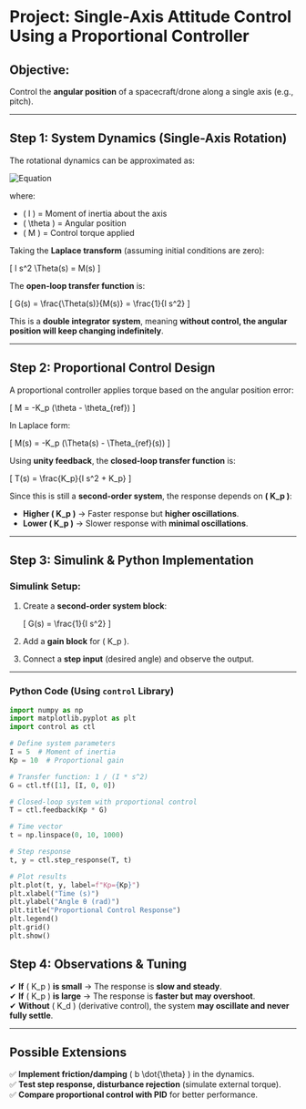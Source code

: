 # **Project: Single-Axis Attitude Control Using a Proportional Controller**

## **Objective:**  
Control the **angular position** of a spacecraft/drone along a single axis (e.g., pitch).  

---

## **Step 1: System Dynamics (Single-Axis Rotation)**  
The rotational dynamics can be approximated as:

![Equation](https://latex.codecogs.com/svg.latex?\Large%20I\ddot{\theta}=M)


where:  
- \( I \) = Moment of inertia about the axis  
- \( \theta \) = Angular position  
- \( M \) = Control torque applied  

Taking the **Laplace transform** (assuming initial conditions are zero):  

\[
I s^2 \Theta(s) = M(s)
\]

The **open-loop transfer function** is:

\[
G(s) = \frac{\Theta(s)}{M(s)} = \frac{1}{I s^2}
\]

This is a **double integrator system**, meaning **without control, the angular position will keep changing indefinitely**.  

---

## **Step 2: Proportional Control Design**  
A proportional controller applies torque based on the angular position error:

\[
M = -K_p (\theta - \theta_{ref})
\]

In Laplace form:

\[
M(s) = -K_p (\Theta(s) - \Theta_{ref}(s))
\]

Using **unity feedback**, the **closed-loop transfer function** is:

\[
T(s) = \frac{K_p}{I s^2 + K_p}
\]

Since this is still a **second-order system**, the response depends on **\( K_p \)**:  
- **Higher \( K_p \)** → Faster response but **higher oscillations**.  
- **Lower \( K_p \)** → Slower response with **minimal oscillations**.  

---

## **Step 3: Simulink & Python Implementation**  

### **Simulink Setup:**  
1. Create a **second-order system block**:  

   \[
   G(s) = \frac{1}{I s^2}
   \]

2. Add a **gain block** for \( K_p \).  
3. Connect a **step input** (desired angle) and observe the output.  

---

### **Python Code (Using `control` Library)**  

```python
import numpy as np
import matplotlib.pyplot as plt
import control as ctl

# Define system parameters
I = 5  # Moment of inertia
Kp = 10  # Proportional gain

# Transfer function: 1 / (I * s^2)
G = ctl.tf([1], [I, 0, 0])

# Closed-loop system with proportional control
T = ctl.feedback(Kp * G)

# Time vector
t = np.linspace(0, 10, 1000)

# Step response
t, y = ctl.step_response(T, t)

# Plot results
plt.plot(t, y, label=f"Kp={Kp}")
plt.xlabel("Time (s)")
plt.ylabel("Angle θ (rad)")
plt.title("Proportional Control Response")
plt.legend()
plt.grid()
plt.show()
```

## Step 4: Observations & Tuning
✔ **If** \( K_p \) **is small** → The response is **slow and steady**.  
✔ **If** \( K_p \) **is large** → The response is **faster but may overshoot**.  
✔ **Without** \( K_d \) (derivative control), the system **may oscillate and never fully settle**.  

---

## Possible Extensions
✅ **Implement friction/damping** \( b \dot{\theta} \) in the dynamics.  
✅ **Test step response, disturbance rejection** (simulate external torque).  
✅ **Compare proportional control with PID** for better performance.  


<script type="text/javascript" async
  src="https://cdnjs.cloudflare.com/ajax/libs/mathjax/2.7.7/MathJax.js?config=TeX-MML-AM_CHTML">
</script>
